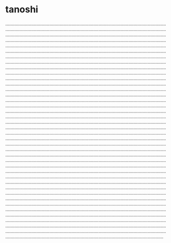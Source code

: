 # tanoshi

..............................................................................................................................................................................................................................................................................................................................................................................................................................................................................................................................................................................................................................................................................................................................................................................................................................................................................................................................................................................................................................................................................................................................................................................................................................................................................................................................................................................................................................................................................................................................................................................................................................................................................................................................................................................................................................................................................................................................................................................................................................................................................................................................................................................................................................................................................................................................................................................................................................................................................................................................................................................................................................................................................................................................................................................................................................................................................................................................................................................................................................................................................................................................................................................................................................................................................................................................................................................................................................................................................................................................................................................................................................................................................................................................................................................................................................................................................................................................................................................................................................................................................................................................................................................................................................................................................................................................................................................................................................................................................................................................................................................................................................................................................................................................................................................................................................................................................................................................................................................................................................................................................................................................................................